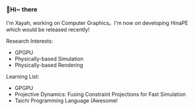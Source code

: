 ### 👋Hi~ there

I'm Xayah, working on Computer Graphics。I'm now on developing HinaPE which would be released recently!

Research Interests:

- GPGPU
- Physically-based Simulation
- Physically-based Rendering

Learning List:

- GPGPU
- Projective Dynamics: Fusing Constraint Projections for Fast Simulation
- Taichi Programming Language (Awesome!

